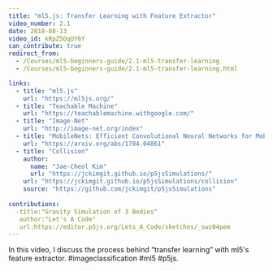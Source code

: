 ```yaml
---
title: "ml5.js: Transfer Learning with Feature Extractor"
video_number: 2.1
date: 2018-08-13
video_id: kRpZ5OqUY6Y
can_contribute: true
redirect_from:
  - /Courses/ml5-beginners-guide/2.1-ml5-transfer-learning
  - /Courses/ml5-beginners-guide/2.1-ml5-transfer-learning.html

links:
  - title: "ml5.js"
    url: "https://ml5js.org/"
  - title: "Teachable Machine"
    url: "https://teachablemachine.withgoogle.com/"
  - title: "Image-Net"
    url: "http://image-net.org/index"
  - title: "MobileNets: Efficient Convolutional Neural Networks for Mobile Vision Applications"
    url: "https://arxiv.org/abs/1704.04861"
  - title: "Collision"
    author:
      name: "Jae-Cheol Kim"
      url: "https://jckimgit.github.io/p5jsSimulations/"
    url: "https://jckimgit.github.io/p5jsSimulations/collision"
    source: "https://github.com/jckimgit/p5jsSimulations"
    
contributions:
  -title:"Gravity Simulation of 3 Bodies"
   author:"Let's A Code"
   url:https://editor.p5js.org/Lets_A_Code/sketches/_swz04pem
---
```


In this video, I discuss the process behind “transfer learning” with ml5's feature extractor. #imageclassification #ml5 #p5js.
